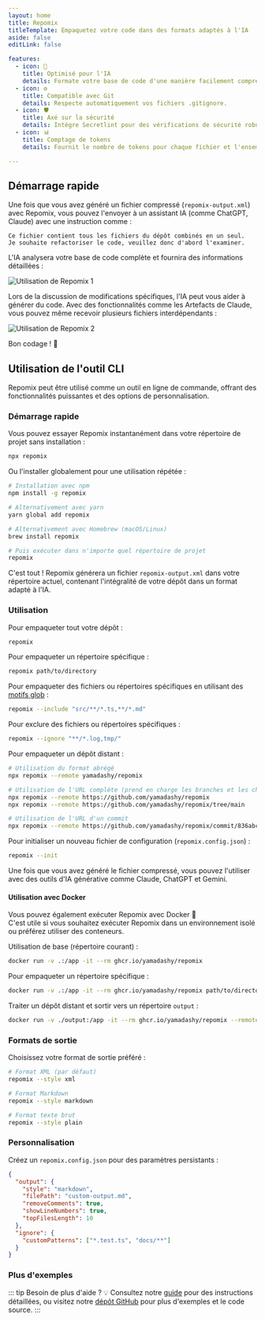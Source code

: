 ```yaml
---
layout: home
title: Repomix
titleTemplate: Empaquetez votre code dans des formats adaptés à l'IA
aside: false
editLink: false

features:
  - icon: 🤖
    title: Optimisé pour l'IA
    details: Formate votre base de code d'une manière facilement compréhensible et traitable par l'IA.
  - icon: ⚙️
    title: Compatible avec Git
    details: Respecte automatiquement vos fichiers .gitignore.
  - icon: 🛡️
    title: Axé sur la sécurité
    details: Intègre Secretlint pour des vérifications de sécurité robustes afin de détecter et prévenir l'inclusion d'informations sensibles.
  - icon: 📊
    title: Comptage de tokens
    details: Fournit le nombre de tokens pour chaque fichier et l'ensemble du dépôt, utile pour les limites de contexte des LLM.

---
```


<div class="cli-section">

## Démarrage rapide

Une fois que vous avez généré un fichier compressé (`repomix-output.xml`) avec Repomix, vous pouvez l'envoyer à un assistant IA (comme ChatGPT, Claude) avec une instruction comme :

```
Ce fichier contient tous les fichiers du dépôt combinés en un seul.
Je souhaite refactoriser le code, veuillez donc d'abord l'examiner.
```

L'IA analysera votre base de code complète et fournira des informations détaillées :

![Utilisation de Repomix 1](/images/docs/repomix-file-usage-1.png)

Lors de la discussion de modifications spécifiques, l'IA peut vous aider à générer du code. Avec des fonctionnalités comme les Artefacts de Claude, vous pouvez même recevoir plusieurs fichiers interdépendants :

![Utilisation de Repomix 2](/images/docs/repomix-file-usage-2.png)

Bon codage ! 🚀

## Utilisation de l'outil CLI

Repomix peut être utilisé comme un outil en ligne de commande, offrant des fonctionnalités puissantes et des options de personnalisation.

### Démarrage rapide

Vous pouvez essayer Repomix instantanément dans votre répertoire de projet sans installation :

```bash
npx repomix
```

Ou l'installer globalement pour une utilisation répétée :

```bash
# Installation avec npm
npm install -g repomix

# Alternativement avec yarn
yarn global add repomix

# Alternativement avec Homebrew (macOS/Linux)
brew install repomix

# Puis exécuter dans n'importe quel répertoire de projet
repomix
```

C'est tout ! Repomix générera un fichier `repomix-output.xml` dans votre répertoire actuel, contenant l'intégralité de votre dépôt dans un format adapté à l'IA.

### Utilisation

Pour empaqueter tout votre dépôt :

```bash
repomix
```

Pour empaqueter un répertoire spécifique :

```bash
repomix path/to/directory
```

Pour empaqueter des fichiers ou répertoires spécifiques en utilisant des [motifs glob](https://github.com/mrmlnc/fast-glob?tab=readme-ov-file#pattern-syntax) :

```bash
repomix --include "src/**/*.ts,**/*.md"
```

Pour exclure des fichiers ou répertoires spécifiques :

```bash
repomix --ignore "**/*.log,tmp/"
```

Pour empaqueter un dépôt distant :
```bash
# Utilisation du format abrégé
npx repomix --remote yamadashy/repomix

# Utilisation de l'URL complète (prend en charge les branches et les chemins spécifiques)
npx repomix --remote https://github.com/yamadashy/repomix
npx repomix --remote https://github.com/yamadashy/repomix/tree/main

# Utilisation de l'URL d'un commit
npx repomix --remote https://github.com/yamadashy/repomix/commit/836abcd7335137228ad77feb28655d85712680f1
```

Pour initialiser un nouveau fichier de configuration (`repomix.config.json`) :

```bash
repomix --init
```

Une fois que vous avez généré le fichier compressé, vous pouvez l'utiliser avec des outils d'IA générative comme Claude, ChatGPT et Gemini.

#### Utilisation avec Docker

Vous pouvez également exécuter Repomix avec Docker 🐳  
C'est utile si vous souhaitez exécuter Repomix dans un environnement isolé ou préférez utiliser des conteneurs.

Utilisation de base (répertoire courant) :

```bash
docker run -v .:/app -it --rm ghcr.io/yamadashy/repomix
```

Pour empaqueter un répertoire spécifique :
```bash
docker run -v .:/app -it --rm ghcr.io/yamadashy/repomix path/to/directory
```

Traiter un dépôt distant et sortir vers un répertoire `output` :

```bash
docker run -v ./output:/app -it --rm ghcr.io/yamadashy/repomix --remote https://github.com/yamadashy/repomix
```

### Formats de sortie

Choisissez votre format de sortie préféré :

```bash
# Format XML (par défaut)
repomix --style xml

# Format Markdown
repomix --style markdown

# Format texte brut
repomix --style plain
```

### Personnalisation

Créez un `repomix.config.json` pour des paramètres persistants :

```json
{
  "output": {
    "style": "markdown",
    "filePath": "custom-output.md",
    "removeComments": true,
    "showLineNumbers": true,
    "topFilesLength": 10
  },
  "ignore": {
    "customPatterns": ["*.test.ts", "docs/**"]
  }
}
```

### Plus d'exemples
::: tip Besoin de plus d'aide ? 💡
Consultez notre [guide](./guide/) pour des instructions détaillées, ou visitez notre [dépôt GitHub](https://github.com/yamadashy/repomix) pour plus d'exemples et le code source.
:::

</div>
